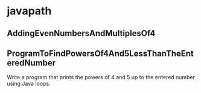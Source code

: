 # javapath

## AddingEvenNumbersAndMultiplesOf4

## ProgramToFindPowersOf4And5LessThanTheEnteredNumber
Write a program that prints the powers of 4 and 5 up to the entered number using Java loops.
